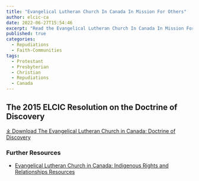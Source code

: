 ```yaml
---
title: "Evangelical Lutheran Church In Canada In Mission For Others"
author: elcic-ca
date: 2022-06-27T15:54:46
excerpt: "Read the Evangelical Lutheran Church In Canada In Mission For Others's statement repudiating the Doctrine of Discovery."
published: true
categories:
  - Repudiations
  - Faith-Communities
tags:
  - Protestant
  - Presbyterian
  - Christian
  - Repudiations
  - Canada
---
```

## The 2015 ELCIC Resolution on the Doctrine of Discovery

[⤓ Download The Evangelical Lutheran Church in Canada: Doctrine of Discovery](/assets/pdfs/2015-ELCIC-DoctrineofDiscoveryMotionFINAL.pdf)

### Further Resources
* [Evangelical Lutheran Church in Canada: Indigenous Rights and Relationships Resources](https://elcic.ca/compassionate-justice-and-public-policy/indigenous-rights-relationships/)
